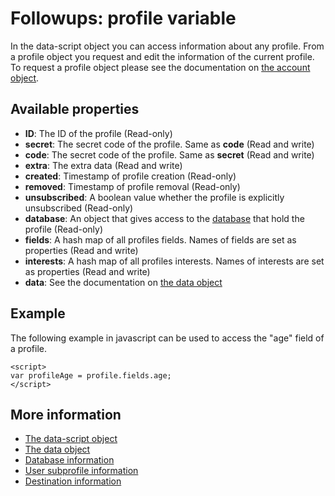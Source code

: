 # Followups: profile variable

In the data-script object you can access information about any profile. 
From a profile object you request and edit the information of the current 
profile. To request a profile object please see the documentation on [the account object](./followups-scripting-copernica).

## Available properties

* **ID**: The ID of the profile (Read-only)
* **secret**: The secret code of the profile. Same as **code** (Read and write)
* **code**: The secret code of the profile. Same as **secret** (Read and write)
* **extra**: The extra data (Read and write)
* **created**: Timestamp of profile creation (Read-only)
* **removed**: Timestamp of profile removal (Read-only)
* **unsubscribed**: A boolean value whether the profile is explicitly unsubscribed (Read-only)
* **database**: An object that gives access to the [database](./followups-scripting-database) that hold the profile (Read-only)
* **fields**: A hash map of all profiles fields. Names of fields are set as properties (Read and write)
* **interests**: A hash map of all profiles interests. Names of interests are
  set as properties (Read and write)
* **data**: See the documentation on [the data object](./followups-scripting-data)

## Example

The following example in javascript can be used to access the "age" field of a profile.

    <script> 
    var profileAge = profile.fields.age;
    </script>

## More information
* [The data-script object](./followups-scripting)
* [The data object](./followups-scripting-data)
* [Database information](./followups-scripting-database)
* [User subprofile information](./followups-scripting-subprofile)
* [Destination information](./followups-scripting-destination)
